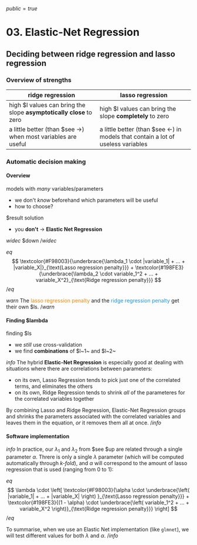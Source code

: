 $public=true$

# 03. Elastic-Net Regression

## Deciding between ridge regression and lasso regression

### Overview of strengths

|ridge regression|lasso regression|
|---|---|
|high $l values can bring the slope **asymptotically close** to zero|high $l values can bring the slope **completely** to zero|
|a little better (than $see ->) when most variables are useful|a little better (than $see <-) in models that contain a lot of useless variables|

### Automatic decision making

#### Overview

models with *many* variables/parameters
- we don't *know* beforehand which parameters will be useful
- how to choose?

$result solution
- you **don't** -> **Elastic Net Regression**

$widec$
$down
$/widec$

$eq$
$$
\textcolor{#F98003}{\underbrace{\lambda_1 \cdot |variable_1| + ... + |variable_X|}_{\text{Lasso regression penalty}}} + \textcolor{#198FE3}{\underbrace{\lambda_2 \cdot variable_1^2 + ... + variable_X^2}_{\text{Ridge regression penalty}}}
$$
$/eq$

$warn$
The <span style="color: #F98003; background-color: #fff;">lasso regression penalty</span> and the <span style="color: #198FE3; background-color: #fff;">ridge regression penalty</span> get their own $ls.
$/warn$

#### Finding $lambda

finding $ls
- we *still* use cross-validation
- we find **combinations** of $l~1~ and $l~2~

$info$
The hybrid **Elastic-Net Regression** is especially good at dealing with situations where there are correlations between parameters:

- on its own, Lasso Regression tends to pick just one of the correlated terms, and eliminates the others
- on its own, Ridge Regression tends to shrink *all* of the parameteres for the correlated variables together

By combining Lasso and Ridge Regression, Elastic-Net Regression groups and shrinks the parameters associated with the correlated variables and leaves them in the equation, *or* it removes them all at once.
$/info$

#### Software implementation

$info$
In practice, our $\lambda_1$ and $\lambda_2$ from $see $up are related through a single parameter $\alpha$. Threre is only a single $\lambda$ parameter (which will be computed automatically through _k-fold_), and $\alpha$ will correspond to the amount of lasso regression that is used (ranging from 0 to 1):

$eq$
$$
\lambda \cdot \left[ \textcolor{#F98003}{\alpha \cdot \underbrace{\left( |variable_1| + ... + |variable_X| \right) }_{\text{Lasso regression penalty}}} + \textcolor{#198FE3}{(1 - \alpha) \cdot \underbrace{\left( variable_1^2 + ... + variable_X^2 \right)}_{\text{Ridge regression penalty}}} \right]
$$
$/eq$

To summarise, when we use an Elastic Net implementation (like `glmnet`), we will test different values for both $\lambda$ and $\alpha$.
$/info$